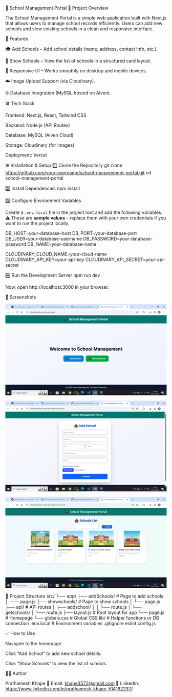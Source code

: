 📘 School Management Portal
📌 Project Overview

The School Management Portal is a simple web application built with Next.js that allows users to manage school records efficiently.
Users can add new schools and view existing schools in a clean and responsive interface.

🚀 Features

🎓 Add Schools – Add school details (name, address, contact info, etc.).

🏫 Show Schools – View the list of schools in a structured card layout.

📱 Responsive UI – Works smoothly on desktop and mobile devices.

☁️ Image Upload Support (via Cloudinary).

🌐 Database Integration (MySQL hosted on Aiven).

🛠️ Tech Stack

Frontend: Next.js, React, Tailwind CSS

Backend: Node.js (API Routes)

Database: MySQL (Aiven Cloud)

Storage: Cloudinary (for images)

Deployment: Vercel

⚙️ Installation & Setup
1️⃣ Clone the Repository
git clone https://github.com/your-username/school-management-portal.git
cd school-management-portal

2️⃣ Install Dependencies
npm install

3️⃣ Configure Environment Variables

Create a `.env.local` file in the project root and add the following variables.  
⚠️ These are **sample values** – replace them with your own credentials if you want to run the project locally.

DB_HOST=your-database-host
DB_PORT=your-database-port
DB_USER=your-database-username
DB_PASSWORD=your-database-password
DB_NAME=your-database-name

CLOUDINARY_CLOUD_NAME=your-cloud-name
CLOUDINARY_API_KEY=your-api-key
CLOUDINARY_API_SECRET=your-api-secret

4️⃣ Run the Development Server
npm run dev


Now, open http://localhost:3000
 in your browser.

📸 Screenshots

![Main Page](image.png)

![Add School Page](image-1.png)

![Show School Page](image-2.png)



📂 Project Structure
src/
 └── app/
      ├── addSchools/       # Page to add schools
      │    └── page.js
      ├── showschools/      # Page to show schools
      │    └── page.js
      ├── api/              # API routes
      │    ├── addschool/
      │    │    └── route.js
      │    └── getschools/
      │         └── route.js
      ├── layout.js         # Root layout for app
      └── page.js           # Homepage
 └── globals.css           # Global CSS
lib/                       # Helper functions or DB connection
.env.local                 # Environment variables
.gitignore
eslint.config.js


✅ How to Use

Navigate to the homepage.

Click “Add School” to add new school details.

Click “Show Schools” to view the list of schools.

👨‍💻 Author

Prathamesh Khape
📧 Email: khape3572@gmail.com
🔗 LinkedIn: https://www.linkedin.com/in/prathamesh-khape-514162237/